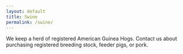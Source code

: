 ```yaml
---
layout: default 
title: Swine
permalink: /swine/
---
```


We keep a herd of registered American Guinea Hogs. Contact us about purchasing
registered breeding stock, feeder pigs, or pork.
